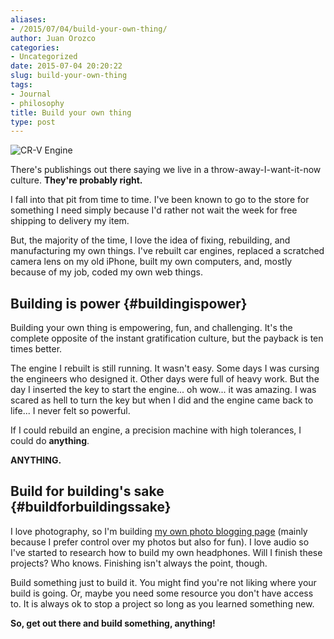 ```yaml
---
aliases:
- /2015/07/04/build-your-own-thing/
author: Juan Orozco
categories:
- Uncategorized
date: 2015-07-04 20:20:22
slug: build-your-own-thing
tags:
- Journal
- philosophy
title: Build your own thing
type: post
---
```


<img src="https://i2.wp.com/m.juanorozco.com/photos/2015/07/crv-engine.large.jpg?w=580" alt="CR-V Engine" data-recalc-dims="1" />

There's publishings out there saying we live in a throw-away-I-want-it-now culture. **They're probably right.**

I fall into that pit from time to time. I've been known to go to the store for something I need simply because I'd rather not wait the week for free shipping to delivery my item.

But, the majority of the time, I love the idea of fixing, rebuilding, and manufacturing my own things. I've rebuilt car engines, replaced a scratched camera lens on my old iPhone, built my own computers, and, mostly because of my job, coded my own web things.

## Building is power {#buildingispower}

Building your own thing is empowering, fun, and challenging. It's the complete opposite of the instant gratification culture, but the payback is ten times better.

The engine I rebuilt is still running. It wasn't easy. Some days I was cursing the engineers who designed it. Other days were full of heavy work. But the day I inserted the key to start the engine... oh wow... it was amazing. I was scared as hell to turn the key but when I did and the engine came back to life... I never felt so powerful.

If I could rebuild an engine, a precision machine with high tolerances, I could do **anything**.

**ANYTHING.**

## Build for building's sake {#buildforbuildingssake}

I love photography, so I'm building [my own photo blogging page][1] (mainly because I prefer control over my photos but also for fun). I love audio so I've started to research how to build my own headphones. Will I finish these projects? Who knows. Finishing isn't always the point, though.

Build something just to build it. You might find you're not liking where your build is going. Or, maybe you need some resource you don't have access to. It is always ok to stop a project so long as you learned something new.

**So, get out there and build something, anything!**

[1]: https://www.juanorozco.com/tag/photoblog/